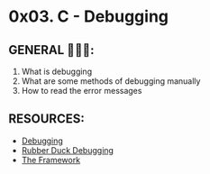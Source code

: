 # 0x03. C - Debugging

## GENERAL :open_book::open_book::open_book::

 <ol>
	<li>What is debugging</li>
	<li>What are some methods of debugging manually</li>
	<li>How to read the error messages</li>
</ol>

## RESOURCES:
* [Debugging](https://en.wikipedia.org/wiki/Debugging)
* [Rubber Duck Debugging](https://www.thoughtfulcode.com/rubber-duck-debugging-psychology/)
* [The Framework](https://intranet.hbtn.io/concepts/75)
